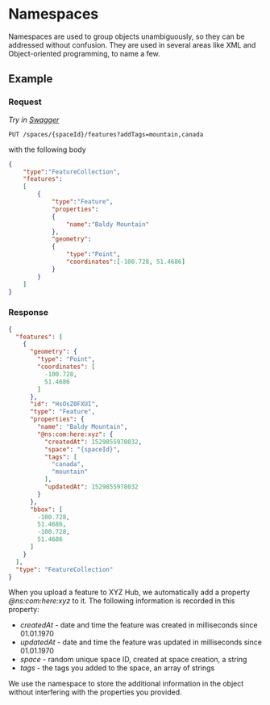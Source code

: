 # Namespaces

Namespaces are used to group objects unambiguously, so they can be addressed without confusion. They are used in several areas like XML and Object-oriented programming, to name a few.

## Example

### Request

*Try in [Swagger](https://xyz.api.here.com/hub/static/swagger/#/Edit_Features)*

```HTTP
PUT /spaces/{spaceId}/features?addTags=mountain,canada
```

with the following body

```JSON
{
    "type":"FeatureCollection",
    "features":
    [
	    {
	    	"type":"Feature",
	    	"properties":
	    	{
	    		"name":"Baldy Mountain"
	    	},
	    	"geometry":
	    	{
	    		"type":"Point",
	    		"coordinates":[-100.728, 51.4686]
	    	}
	    }
	]
}
```

### Response

```JSON
{
  "features": [
    {
      "geometry": {
        "type": "Point",
        "coordinates": [
          -100.728,
          51.4686
        ]
      },
      "id": "HsOsZ0FXUI",
      "type": "Feature",
      "properties": {
        "name": "Baldy Mountain",
        "@ns:com:here:xyz": {
          "createdAt": 1529855978032,
          "space": "{spaceId}",
          "tags": [
            "canada",
            "mountain"
          ],
          "updatedAt": 1529855978032
        }
      },
      "bbox": [
        -100.728,
        51.4686,
        -100.728,
        51.4686
      ]
    }
  ],
  "type": "FeatureCollection"
}
```

When you upload a feature to XYZ Hub, we automatically add a property *@ns:com:here:xyz* to it. The following information is recorded in this property:

+ *createdAt* - date and time the feature was created in milliseconds since 01.01.1970
+ *updatedAt* - date and time the feature was updated in milliseconds since 01.01.1970
+ *space* - random unique space ID, created at space creation, a string
+ *tags* - the tags you added to the space, an array of strings

We use the namespace to store the additional information in the object without interfering with the properties you provided.